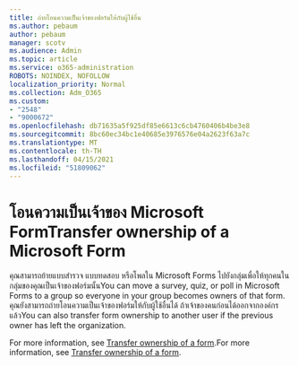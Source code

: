 ```yaml
---
title: ถ่ายโอนความเป็นเจ้าของฟอร์มให้กับผู้ใช้อื่น
ms.author: pebaum
author: pebaum
manager: scotv
ms.audience: Admin
ms.topic: article
ms.service: o365-administration
ROBOTS: NOINDEX, NOFOLLOW
localization_priority: Normal
ms.collection: Adm_O365
ms.custom:
- "2548"
- "9000672"
ms.openlocfilehash: db71635a5f925df85e6613c6cb4760406b4be3e8
ms.sourcegitcommit: 8bc60ec34bc1e40685e3976576e04a2623f63a7c
ms.translationtype: MT
ms.contentlocale: th-TH
ms.lasthandoff: 04/15/2021
ms.locfileid: "51809062"
---
```

# <a name="transfer-ownership-of-a-microsoft-form"></a><span data-ttu-id="27113-102">โอนความเป็นเจ้าของ Microsoft Form</span><span class="sxs-lookup"><span data-stu-id="27113-102">Transfer ownership of a Microsoft Form</span></span>

<span data-ttu-id="27113-103">คุณสามารถย้ายแบบสํารวจ แบบทดสอบ หรือโพลใน Microsoft Forms ไปยังกลุ่มเพื่อให้ทุกคนในกลุ่มของคุณเป็นเจ้าของฟอร์มนั้น</span><span class="sxs-lookup"><span data-stu-id="27113-103">You can move a survey, quiz, or poll in Microsoft Forms to a group so everyone in your group becomes owners of that form.</span></span> <span data-ttu-id="27113-104">คุณยังสามารถถ่ายโอนความเป็นเจ้าของฟอร์มให้กับผู้ใช้อื่นได้ ถ้าเจ้าของคนก่อนได้ออกจากองค์กรแล้ว</span><span class="sxs-lookup"><span data-stu-id="27113-104">You can also transfer form ownership to another user if the previous owner has left the organization.</span></span>

<span data-ttu-id="27113-105">For more information, see [Transfer ownership of a form](https://support.office.com/article/Transfer-ownership-of-a-form-921a6361-a4e5-44ea-bce9-c4ed63aa54b4).</span><span class="sxs-lookup"><span data-stu-id="27113-105">For more information, see [Transfer ownership of a form](https://support.office.com/article/Transfer-ownership-of-a-form-921a6361-a4e5-44ea-bce9-c4ed63aa54b4).</span></span>